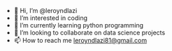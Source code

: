 - 👋 Hi, I’m @leroyndlazi
- 👀 I’m interested in coding
- 🌱 I’m currently learning python programming 
- 💞️ I’m looking to collaborate on data science projects 
- 📫 How to reach me leroyndlazi81@gmail.com 
  

<!---
leroyndlazi/leroyndlazi is a ✨ special ✨ repository because its `README.md` (this file) appears on your GitHub profile.
You can click the Preview link to take a look at your changes.
--->
